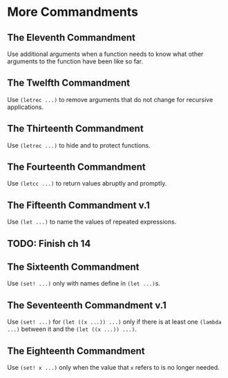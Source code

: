 # More Commandments

## The Eleventh Commandment

Use additional arguments when a function needs to know what other arguments to the function have been like so far.


## The Twelfth Commandment

Use `(letrec ...)` to remove arguments that do not change for recursive applications.


## The Thirteenth Commandment

Use `(letrec ...)` to hide and to protect functions.


## The Fourteenth Commandment

Use `(letcc ...)` to return values abruptly and promptly.


## The Fifteenth Commandment v.1

Use `(let ...)` to name the values of repeated expressions.


## TODO: Finish ch 14


## The Sixteenth Commandment

Use `(set! ...)` only with names define in `(let ...)`s.


## The Seventeenth Commandment v.1

Use `(set! ...)` for `(let ((x ...)) ...)` only if there is at least one `(lambda ...)` between it and the `(let ((x ...)) ...)`.


## The Eighteenth Commandment

Use `(set! x ...)` only when the value that `x` refers to is no longer needed.
